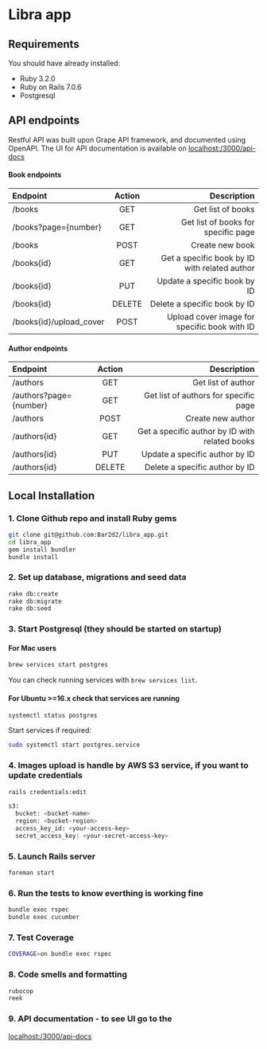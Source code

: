 # Libra app

## Requirements

You should have already installed:

- Ruby 3.2.0
- Ruby on Rails 7.0.6
- Postgresql

## API endpoints

Restful API was built upon Grape API framework, and documented using OpenAPI. The UI for API documentation is available on [localhost:/3000/api-docs](http://localhost:3000/api-docs)

#### Book endpoints
| Endpoint |  Action  | Description |
|:-----|:--------:|------:|
| /books   | GET | Get list of books |
| /books?page={number}   | GET | Get list of books for specific page |
| /books   | POST | Create new book |
| /books{id}   | GET | Get a specific book by ID with related author |
| /books{id}   | PUT | Update a specific book by ID |
| /books{id}   | DELETE | Delete a specific book by ID |
| /books{id}/upload_cover   | POST | Upload cover image for specific book with ID |

#### Author endpoints
| Endpoint |  Action  | Description |
|:-----|:--------:|------:|
| /authors   | GET | Get list of author |
| /authors?page={number}   | GET | Get list of authors for specific page |
| /authors   | POST | Create new author |
| /authors{id}   | GET | Get a specific author by ID with related books |
| /authors{id}   | PUT | Update a specific author by ID |
| /authors{id}   | DELETE | Delete a specific author by ID |


## Local Installation

### 1. Clone Github repo and install Ruby gems

```sh
git clone git@github.com:Bar2d2/libra_app.git
cd libra_app
gem install bundler
bundle install
```

### 2. Set up database, migrations and seed data

```sh
rake db:create
rake db:migrate
rake db:seed
```

### 3. Start Postgresql (they should be started on startup)

#### For Mac users

```sh
brew services start postgres
```

You can check running services with `brew services list`.

#### For Ubuntu >=16.x check that services are running

```sh
systemctl status postgres
```

Start services if required:

```sh
sudo systemctl start postgres.service
```
### 4. Images upload is handle by AWS S3 service, if you want to update credentials

```sh
rails credentials:edit
```

```sh
s3:
  bucket: <bucket-name>
  region: <bucket-region>
  access_key_id: <your-access-key>
  secret_access_key: <your-secret-access-key>
```

### 5. Launch Rails server

```sh
foreman start
```

### 6. Run the tests to know everthing is working fine

```sh
bundle exec rspec
bundle exec cucumber
```

### 7. Test Coverage

```sh
COVERAGE=on bundle exec rspec
```

### 8. Code smells and formatting

```sh
rubocop
reek
```

### 9. API documentation - to see UI go to the

[localhost:/3000/api-docs](http://localhost:3000/api-docs)

